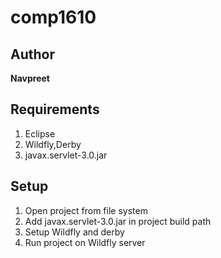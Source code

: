 # comp1610

## Author
**Navpreet**

## Requirements
1. Eclipse
2. Wildfly,Derby
3. javax.servlet-3.0.jar

## Setup
1. Open project from file system
2. Add javax.servlet-3.0.jar in project build path
3. Setup Wildfly and derby
4. Run project on Wildfly server